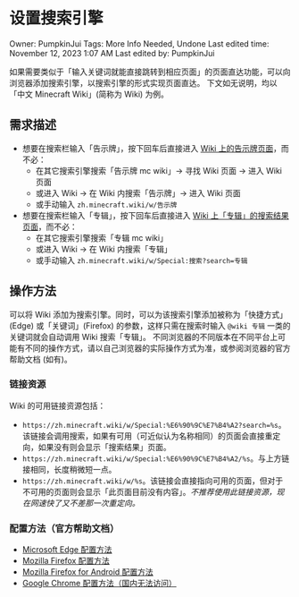 # 设置搜索引擎

Owner: PumpkinJui
Tags: More Info Needed, Undone
Last edited time: November 12, 2023 1:07 AM
Last edited by: PumpkinJui

如果需要类似于「输入关键词就能直接跳转到相应页面」的页面直达功能，可以向浏览器添加搜索引擎，以搜索引擎的形式实现页面直达。
下文如无说明，均以「中文 Minecraft Wiki」(简称为 Wiki) 为例。

## 需求描述

- 想要在搜索栏输入「告示牌」，按下回车后直接进入 [Wiki 上的告示牌页面](https://zh.minecraft.wiki/w/%E5%91%8A%E7%A4%BA%E7%89%8C)，而不必：
    - 在其它搜索引擎搜索「告示牌 mc wiki」→ 寻找 Wiki 页面 → 进入 Wiki 页面
    - 或进入 Wiki → 在 Wiki 内搜索「告示牌」→ 进入 Wiki 页面
    - 或手动输入 `zh.minecraft.wiki/w/告示牌`
- 想要在搜索栏输入「专辑」，按下回车后直接进入 [Wiki 上「专辑」的搜索结果页面](https://zh.minecraft.wiki/w/Special:%E6%90%9C%E7%B4%A2?search=%E4%B8%93%E8%BE%91)，而不必：
    - 在其它搜索引擎搜索「专辑 mc wiki」
    - 或进入 Wiki → 在 Wiki 内搜索「专辑」
    - 或手动输入 `zh.minecraft.wiki/w/Special:搜索?search=专辑`

## 操作方法

可以将 Wiki 添加为搜索引擎。同时，可以为该搜索引擎添加被称为「快捷方式」(Edge) 或「关键词」(Firefox) 的参数，这样只需在搜索时输入 `@wiki 专辑` 一类的关键词就会自动调用 Wiki 搜索「专辑」。
不同浏览器的不同版本在不同平台上可能有不同的操作方式，请以自己浏览器的实际操作方式为准，或参阅浏览器的官方帮助文档 (如有)。

### 链接资源

Wiki 的可用链接资源包括：

- `https://zh.minecraft.wiki/w/Special:%E6%90%9C%E7%B4%A2?search=%s`。该链接会调用搜索，如果有可用（可近似认为名称相同）的页面会直接重定向，如果没有则会显示「搜索结果」页面。
- `https://zh.minecraft.wiki/w/Special:%E6%90%9C%E7%B4%A2/%s`。与上方链接相同，长度稍微短一点。
- `https://zh.minecraft.wiki/w/%s`。该链接会直接指向可用的页面，但对于不可用的页面则会显示「此页面目前没有内容」。*不推荐使用此链接资源，现在网速快了又不差那一次重定向。*

### 配置方法（官方帮助文档）

- [Microsoft Edge 配置方法](https://support.microsoft.com/zh-cn/microsoft-edge/%E5%9C%A8-microsoft-edge-%E4%B8%AD%E6%9B%B4%E6%94%B9%E9%BB%98%E8%AE%A4%E6%90%9C%E7%B4%A2%E5%BC%95%E6%93%8E-cccaf51c-a4df-a43e-8036-d4d2c527a791)
- [Mozilla Firefox 配置方法](https://support.mozilla.org/zh-CN/kb/add-or-remove-search-engine-firefox)
- [Mozilla Firefox for Android 配置方法](https://support.mozilla.org/zh-CN/kb/%E5%9C%A8%20Firefox%20for%20Android%20%E4%B8%AD%E7%AE%A1%E7%90%86%E6%88%91%E7%9A%84%E9%BB%98%E8%AE%A4%E6%90%9C%E7%B4%A2%E5%BC%95%E6%93%8E)
- [Google Chrome 配置方法（国内无法访问）](https://support.google.com/chrome/answer/95426?hl=zh-Hans&co=GENIE.Platform%3DDesktop)